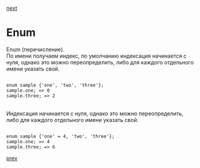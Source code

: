 <a href="04.md">next</a>

<h1>Enum</h1>

<div>
Enum (перечисление).
<br/>
По имени получаем индекс, по умолчанию индексация начинается с нуля, однако это можно переопределить, либо для каждого отдельного имени указать свой.

```

enum sample {'one', 'two', 'three'};
sample.one; => 0
sample.three; => 2
```

<br/>
Индексация начинается с нуля, однако это можно переопределить, либо для каждого отдельного имени указать свой.

```

enum sample {'one' = 4, 'two', 'three'};
sample.one; => 4
sample.three; => 6
```

</div>

<a href="02.md">prev</a>
